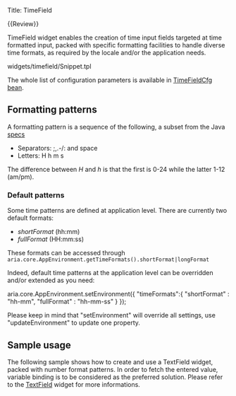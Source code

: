 Title: TimeField

{{Review}}

TimeField widget enables the creation of time input fields targeted at time formatted input, packed with specific formatting facilities to handle diverse time formats, as required by the locale and/or the application needs.

<srcinclude tag="wgtTimeField" lang="AT" outdent="true">widgets/timefield/Snippet.tpl</srcinclude>

The whole list of configuration parameters is available in [TimeFieldCfg bean](http://ariatemplates.com/aria/guide/apps/apidocs/#aria.widgets.CfgBeans:TimeFieldCfg).

## Formatting patterns

A formatting pattern is a sequence of the following, a subset from the Java [specs](http://java.sun.com/j2se/1.4.2/docs/api/java/text/SimpleDateFormat.html)

* Separators: \;,.-/: and space
* Letters: H h m s

The difference between *H* and *h* is that the first is 0-24 while the latter 1-12 (am/pm).

### Default patterns

Some time patterns are defined at application level. There are currently two default formats:

* *shortFormat* (hh:mm)
* *fullFormat* (HH:mm:ss)

These formats can be accessed through <code>aria.core.AppEnvironment.getTimeFormats().shortFormat|longFormat</code>

Indeed, default time patterns at the application level can be overridden and/or extended as you need:

<syntaxhighlight lang="JavaScript">
aria.core.AppEnvironment.setEnvironment({
  "timeFormats":{
    "shortFormat" : "hh-mm",
    "fullFormat"  : "hh-mm-ss"
   }
});
</syntaxhighlight>

Please keep in mind that "setEnvironment" will override all settings, use "updateEnvironment" to update one property.

## Sample usage

The following sample shows how to create and use a TextField widget, packed with number format patterns. In order to fetch the entered value, variable binding is to be considered as the preferred solution. Please refer to the [TextField](TextField) widget for more informations.

<sample sample="widgets/timefield" />